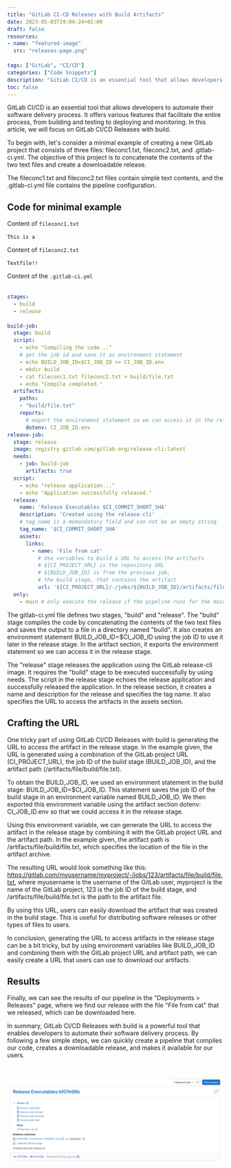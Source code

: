 ```yaml
---
title: "GitLab CI-CD Releases with Build Artifacts"
date: 2023-05-03T19:04:24+02:00
draft: false
resources:
- name: "featured-image"
  src: "releases-page.png"

tags: ["GitLab", "CI/CD"]
categories: ["Code Snippets"]
description: "GitLab CI/CD is an essential tool that allows developers to automate their software delivery process. It offers various features that facilitate the entire process, from building and testing to deploying and monitoring. In this article, we will focus on GitLab CI/CD Releases with build."
toc: false
---
```


GitLab CI/CD is an essential tool that allows developers to automate their software delivery process. It offers various features that facilitate the entire process, from building and testing to deploying and monitoring. In this article, we will focus on GitLab CI/CD Releases with build.

<!--more-->

To begin with, let's consider a minimal example of creating a new GitLab project that consists of three files: fileconc1.txt, fileconc2.txt, and .gitlab-ci.yml. The objective of this project is to concatenate the contents of the two text files and create a downloadable release.

The fileconc1.txt and fileconc2.txt files contain simple text contents, and the .gitlab-ci.yml file contains the pipeline configuration.

## Code for minimal example
Content of `fileconc1.txt`
```
This is a 
```

Content of `fileconc2.txt`
```
Textfile!! 
```

Content of the `.gitlab-ci.yml`

```yml

stages:
  - build
  - release

build-job:
  stage: build
  script:
    - echo "Compiling the code..."
    # get the job id and save it as environment statement
    - echo BUILD_JOB_ID=$CI_JOB_ID >> CI_JOB_ID.env
    - mkdir build
    - cat fileconc1.txt fileconc2.txt > build/file.txt
    - echo "Compile completed."
  artifacts:
    paths:
    - "build/file.txt"
    reports:
      # export the environment statement so we can access it in the release stage
      dotenv: CI_JOB_ID.env
release-job:
  stage: release
  image: registry.gitlab.com/gitlab-org/release-cli:latest
  needs:
    - job: build-job
      artifacts: true
  script:
    - echo "release application..."
    - echo "Application successfully released."
  release:
    name: 'Release Executables $CI_COMMIT_SHORT_SHA'
    description: 'Created using the release-cli'
    # tag_name is a memandatory field and can not be an empty string
    tag_name: '$CI_COMMIT_SHORT_SHA'
    assets:
      links:
        - name: 'File from cat'
          # Use variables to build a URL to access the artifacts
          # ${CI_PROJECT_URL} is the repository URL
          # ${BUILD_JOB_ID} is from the previous job,
          # the build stage, that contains the artifact
          url: '${CI_PROJECT_URL}/-/jobs/${BUILD_JOB_ID}/artifacts/file/build/file.txt'
  only:
    - main # only execute the release if the pipeline runs for the main branch

```

The gitlab-ci.yml file defines two stages, "build" and "release". The "build" stage compiles the code by concatenating the contents of the two text files and saves the output to a file in a directory named "build". It also creates an environment statement BUILD_JOB_ID=$CI_JOB_ID using the job ID to use it later in the release stage. In the artifact section, it exports the environment statement so we can access it in the release stage.

The "release" stage releases the application using the GitLab release-cli image. It requires the "build" stage to be executed successfully by using needs. The script in the release stage echoes the release application and successfully released the application. In the release section, it creates a name and description for the release and specifies the tag name. It also specifies the URL to access the artifacts in the assets section.

## Crafting the URL

One tricky part of using GitLab CI/CD Releases with build is generating the URL to access the artifact in the release stage. In the example given, the URL is generated using a combination of the GitLab project URL (CI_PROJECT_URL), the job ID of the build stage (BUILD_JOB_ID), and the artifact path (/artifacts/file/build/file.txt).

To obtain the BUILD_JOB_ID, we used an environment statement in the build stage: BUILD_JOB_ID=$CI_JOB_ID. This statement saves the job ID of the build stage in an environment variable named BUILD_JOB_ID. We then exported this environment variable using the artifact section dotenv: CI_JOB_ID.env so that we could access it in the release stage.

Using this environment variable, we can generate the URL to access the artifact in the release stage by combining it with the GitLab project URL and the artifact path. In the example given, the artifact path is /artifacts/file/build/file.txt, which specifies the location of the file in the artifact archive.

The resulting URL would look something like this: https://gitlab.com/myusername/myproject/-/jobs/123/artifacts/file/build/file.txt, where myusername is the username of the GitLab user, myproject is the name of the GitLab project, 123 is the job ID of the build stage, and /artifacts/file/build/file.txt is the path to the artifact file.

By using this URL, users can easily download the artifact that was created in the build stage. This is useful for distributing software releases or other types of files to users.

In conclusion, generating the URL to access artifacts in the release stage can be a bit tricky, but by using environment variables like BUILD_JOB_ID and combining them with the GitLab project URL and artifact path, we can easily create a URL that users can use to download our artifacts.

## Results

Finally, we can see the results of our pipeline in the "Deployments > Releases" page, where we find our release with the file "File from cat" that we released, which can be downloaded here.

In summary, GitLab CI/CD Releases with build is a powerful tool that enables developers to automate their software delivery process. By following a few simple steps, we can quickly create a pipeline that compiles our code, creates a downloadable release, and makes it available for our users.

<img src="https://vg04.met.vgwort.de/na/a694a35d1b7546da8b513d8cf5681df7" width="1" height="1" alt="">

<script data-goatcounter="https://martin-renze.goatcounter.com/count"
        async src="//gc.zgo.at/count.js"></script>

![releases page](releases-page.png)
